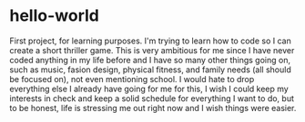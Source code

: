 # hello-world
First project, for learning purposes.
I'm trying to learn how to code so I can create a short thriller game. 
This is very ambitious for me since I have never coded anything in my life before and I have so many other things going on, such as music, fasion design, physical fitness, and family needs (all should be focused on), not even mentioning school. 
I would hate to drop everything else I already have going for me for this, I wish I could keep my interests in check and keep a solid schedule for everything I want to do, but to be honest, life is stressing me out right now and I wish things were easier. 
